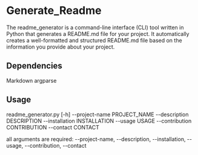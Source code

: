 # Generate_Readme
The readme_generator is a command-line interface (CLI) tool written in Python that generates a README.md file for your project. It automatically creates a well-formatted and structured README.md file based on the information you provide about your project. 


## Dependencies

Markdown
argparse

## Usage

 readme_generator.py [-h] --project-name PROJECT_NAME --description DESCRIPTION
                           --installation INSTALLATION --usage USAGE --contribution
                           CONTRIBUTION --contact CONTACT
                           
all arguments are required: --project-name, --description, --installation, --usage, --contribution, --contact

